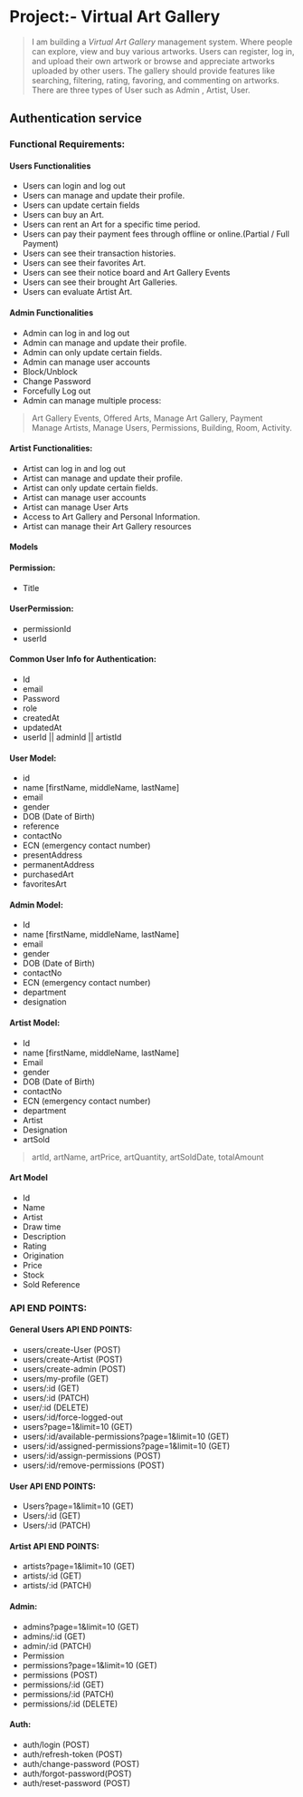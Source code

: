 # Project:- Virtual Art Gallery

> I am building a <i>Virtual Art Gallery</i> management system. Where people can explore, view and buy various artworks. Users can register, log in, and upload their own artwork or browse and appreciate artworks uploaded by other users. The gallery should provide features like searching, filtering, rating, favoring, and commenting on artworks. There are three types of User such as Admin , Artist, User.

## Authentication service

### Functional Requirements:
#### Users Functionalities
- Users can login and log out
- Users can manage and update their profile.
- Users can update certain fields
- Users can buy an Art.
- Users can rent an Art for a specific time period.
- Users can pay their payment fees through offline or online.(Partial / Full Payment)
- Users can see their transaction histories.
- Users can see their favorites Art.
- Users can see their notice board and Art Gallery Events
- Users can see their brought Art Galleries.
- Users can evaluate Artist Art.

#### Admin Functionalities
- Admin can log in and log out
- Admin can manage and update their profile.
- Admin can only update certain fields.
- Admin can manage user accounts
- Block/Unblock
- Change Password
- Forcefully Log out
- Admin can manage multiple process:
> Art Gallery Events,
> Offered Arts,
> Manage Art Gallery,
> Payment
> Manage Artists,
> Manage Users,
> Permissions,
> Building,
> Room,
> Activity.

#### Artist Functionalities:
- Artist can log in and log out
- Artist can manage and update their profile.
- Artist can only update certain fields.
- Artist can manage user accounts
- Artist can manage User Arts
- Access to Art Gallery and Personal Information.
- Artist can manage their Art Gallery resources

#### Models

#### Permission:
- Title

#### UserPermission:
- permissionId
- userId

#### Common User Info for Authentication:
- Id
- email
- Password
- role
- createdAt
- updatedAt
- userId || adminId || artistId

#### User Model:
- id
- name [firstName, middleName, lastName]
- email
- gender
- DOB (Date of Birth)
- reference
- contactNo
- ECN (emergency contact number)
- presentAddress
- permanentAddress
- purchasedArt
- favoritesArt

#### Admin Model:
- Id
- name [firstName, middleName, lastName]
- email
- gender
- DOB (Date of Birth)
- contactNo
- ECN (emergency contact number)
- department
- designation

#### Artist Model:
- Id
- name [firstName, middleName, lastName]
- Email
- gender
- DOB (Date of Birth)
- contactNo
- ECN (emergency contact number)
- department
- Artist
- Designation
- artSold
> artId, artName, artPrice, artQuantity, artSoldDate, totalAmount

#### Art Model
- Id
- Name
- Artist
- Draw time
- Description
- Rating
- Origination
- Price
- Stock
- Sold Reference

### API END POINTS:
#### General Users API END POINTS:
- users/create-User (POST)
- users/create-Artist (POST)
- users/create-admin (POST)
- users/my-profile (GET)
- users/:id (GET)
- users/:id (PATCH)
- user/:id (DELETE)
- users/:id/force-logged-out
- users?page=1&limit=10 (GET)
- users/:id/available-permissions?page=1&limit=10 (GET)
- users/:id/assigned-permissions?page=1&limit=10 (GET)
- users/:id/assign-permissions (POST)
- users/:id/remove-permissions (POST)

#### User API END POINTS:
- Users?page=1&limit=10 (GET)
- Users/:id  (GET)
- Users/:id    (PATCH)

#### Artist API END POINTS:
- artists?page=1&limit=10 (GET)
- artists/:id  (GET)
- artists/:id    (PATCH)

#### Admin:
- admins?page=1&limit=10 (GET)
- admins/:id  (GET)
- admin/:id    (PATCH)
- Permission
- permissions?page=1&limit=10 (GET)
- permissions (POST)
- permissions/:id (GET)
- permissions/:id (PATCH)
- permissions/:id (DELETE)

#### Auth:
- auth/login (POST)
- auth/refresh-token (POST)
- auth/change-password (POST)
- auth/forgot-password(POST)
- auth/reset-password (POST)